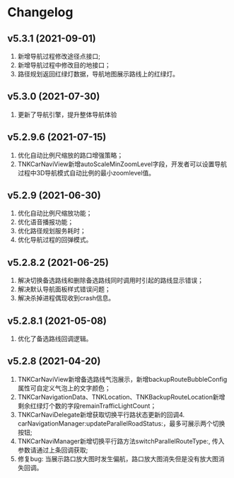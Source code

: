 # Changelog

## v5.3.1 (2021-09-01)
1. 新增导航过程修改途径点接口;
2. 新增导航过程中修改目的地接口；
3. 路径规划返回红绿灯数据，导航地图展示路线上的红绿灯。


## v5.3.0 (2021-07-30)
1. 更新了导航引擎，提升整体导航体验


## v5.2.9.6 (2021-07-15)
1. 优化自动比例尺缩放的路口增强策略；
2. TNKCarNaviView新增autoScaleMinZoomLevel字段，开发者可以设置导航过程中3D导航模式自动比例的最小zoomlevel值。

## v5.2.9 (2021-06-30)
1. 优化自动比例尺缩放功能；
2. 优化语音播报功能；
3. 优化路径规划服务耗时；
4. 优化导航过程的回弹模式。


## v5.2.8.2 (2021-06-25)
1. 解决切换备选路线和删除备选路线同时调用时引起的路线显示错误；
2. 解决默认导航面板样式错误问题；
3. 解决杀掉进程偶现收到crash信息。

## v5.2.8.1 (2021-05-08)
1. 优化了备选路线回调逻辑。

## v5.2.8 (2021-04-20)
1. TNKCarNaviView新增备选路线气泡展示，新增backupRouteBubbleConfig属性可自定义气泡上的文字颜色；
2. TNKCarNavigationData、TNKLocation、TNKBackupRouteLocation新增剩余红绿灯个数的字段remainTrafficLightCount；
3. TNKCarNaviDelegate新增获取切换平行路状态更新的回调4. carNavigationManager:updateParallelRoadStatus:，最多可展示两个切换按钮;
4. TNKCarNaviManager新增切换平行路方法switchParallelRouteType:, 传入参数请通过上条回调获取;
5. 修复bug: 当展示路口放大图时发生偏航，路口放大图消失但是没有放大图消失回调。
